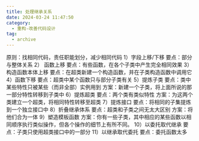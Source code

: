 ```yaml
---
title: 处理继承关系
date: 2024-03-24 11:47:50
category:
  - 重构-改善代码设计
tag:
  - archive
---
```

原则：找相同代码，责任职能划分，减少相同代码
1）字段上移/下移
要点：部分与整体关系
2） 函数上移
要点：有些函数，在各个子类中产生完全相同效果
3）构造函数本体上移
要点：在超类新建一个构造函数，并在子类构造函数中调用它
4）函数下移
要点：超类中某个函数只与部分子类有关
5）提炼子类
要点：类中某些特性只被某些（而非全部）实例用到
方案：新建一个子类，将上面所说的那一部分特性转移到子类中
6）提炼超类
要点：两个类有类似特性
方案：为这两个类建立一个超类，将相同特性转移至超类
7）提炼接口
要点：将相同的子集提炼到一个独立接口中
8）折叠继承体系
要点：超类和子类之间无太大区别
方案：将他们合为一体
9）塑造模板函数
方案：你有一些子类，其中相应的某些函数以相同顺序执行类似操作，但各个操作的细节上有所不同。
10）以委托取代继承
要点：子类只使用超类接口中的一部分
11）以继承取代委托
要点：委托函数太多
